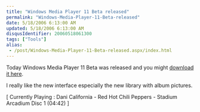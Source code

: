 ```yaml
---
title: "Windows Media Player 11 Beta released"
permalink: "Windows-Media-Player-11-Beta-released"
date: 5/18/2006 6:13:00 AM
updated: 5/18/2006 6:13:00 AM
disqusIdentifier: 20060518061300
tags: ["Tools"]
alias:
 - /post/Windows-Media-Player-11-Beta-released.aspx/index.html
---
```

Today Windows Media Player 11 Beta was released and you might [download 
it here](http://www.microsoft.com/windows/windowsmedia/player/download/download.aspx). 

I really like the new interface especially the new library with album 
pictures.
<!-- more -->

[ Currently Playing : Dani California - Red Hot Chili Peppers - 
Stadium Arcadium Disc 1 (04:42) ]
